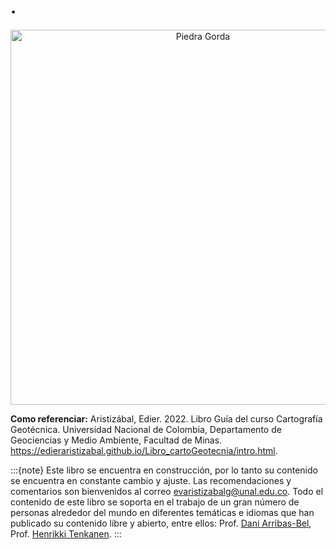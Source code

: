 # .

<p style="text-align:center;">
<img src="https://i.pinimg.com/564x/04/d6/35/04d63546d95f6ff5515f0d2cf0794131.jpg" alt="Piedra Gorda" width="600px">
</p>

**Como referenciar:** Aristizábal, Edier. 2022. Libro Guía del curso Cartografía Geotécnica. Universidad Nacional de Colombia, Departamento de Geociencias y Medio Ambiente, Facultad de Minas. https://edieraristizabal.github.io/Libro_cartoGeotecnia/intro.html.


:::{note}
Este libro se encuentra en construcción, por lo tanto su contenido se encuentra en constante cambio y ajuste. Las recomendaciones y comentarios son bienvenidos al correo evaristizabalg@unal.edu.co. Todo el contenido de este libro se soporta en el trabajo de un gran número de personas alrededor del mundo en diferentes temáticas e idiomas que han publicado su contenido libre y abierto, entre ellos: Prof. [Dani Arribas-Bel](https://geographicdata.science/book/intro.html), Prof. [Henrikki Tenkanen](https://pythongis.org/index.html).
:::


